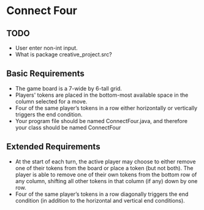 # Connect Four

## TODO

- User enter non-int input.
- What is package creative_project.src?

## Basic Requirements

- The game board is a 7-wide by 6-tall grid.
- Players' tokens are placed in the bottom-most available space in the column selected for a move.
- Four of the same player’s tokens in a row either horizontally or vertically triggers the end condition.
- Your program file should be named ConnectFour.java, and therefore your class should be named ConnectFour

## Extended Requirements

- At the start of each turn, the active player may choose to either remove one of their tokens from the board or place a token (but not both). The player is able to remove one of their own tokens from the bottom row of any column, shifting all other tokens in that column (if any) down by one row.
- Four of the same player’s tokens in a row diagonally triggers the end condition (in addition to the horizontal and vertical end conditions).
